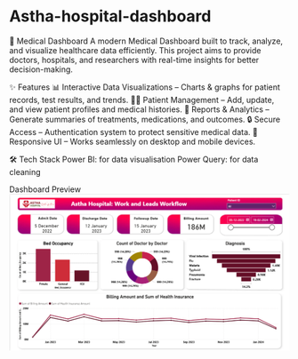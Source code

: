 # Astha-hospital-dashboard
🏥 Medical Dashboard
A modern Medical Dashboard built to track, analyze, and visualize healthcare data efficiently.
This project aims to provide doctors, hospitals, and researchers with real-time insights for better decision-making.

✨ Features
📊 Interactive Data Visualizations – Charts & graphs for patient records, test results, and trends.
👨‍⚕️ Patient Management – Add, update, and view patient profiles and medical histories.
🧾 Reports & Analytics – Generate summaries of treatments, medications, and outcomes.
🔒 Secure Access – Authentication system to protect sensitive medical data.
📱 Responsive UI – Works seamlessly on desktop and mobile devices.

🛠️ Tech Stack
Power BI: for data visualisation
Power Query: for data cleaning

Dashboard Preview
![Dashboard Preview](https://github.com/Yogita2409/Astha-hospital-dashboard/blob/master/dashboard.png) 
